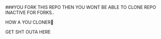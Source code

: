 ###YOU FORK THIS REPO THEN YOU WONT BE ABLE TO CLONE REPO INACTIVE FOR FORKS..

HOW A YOU CLONER🥱

GET SHT OUTA HERE
